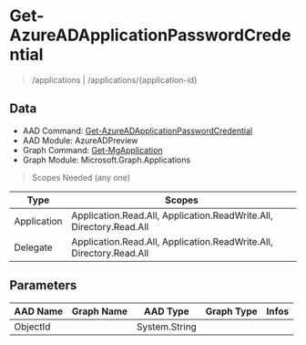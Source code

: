 # Get-AzureADApplicationPasswordCredential

> /applications | /applications/{application-id}

## Data

+ AAD Command: [Get-AzureADApplicationPasswordCredential](https://docs.microsoft.com/en-us/powershell/module/AzureADPreview/Get-AzureADApplicationPasswordCredential)
+ AAD Module: AzureADPreview
+ Graph Command: [Get-MgApplication](https://docs.microsoft.com/en-us/powershell/module/Microsoft.Graph.Applications/Get-MgApplication)
+ Graph Module: Microsoft.Graph.Applications

> Scopes Needed (any one)

|Type|Scopes|
|---|---|
|Application|Application.Read.All, Application.ReadWrite.All, Directory.Read.All|
|Delegate|Application.Read.All, Application.ReadWrite.All, Directory.Read.All|

## Parameters

|AAD Name|Graph Name|AAD Type|Graph Type|Infos|
|---|---|---|---|---|
|ObjectId||System.String|||

